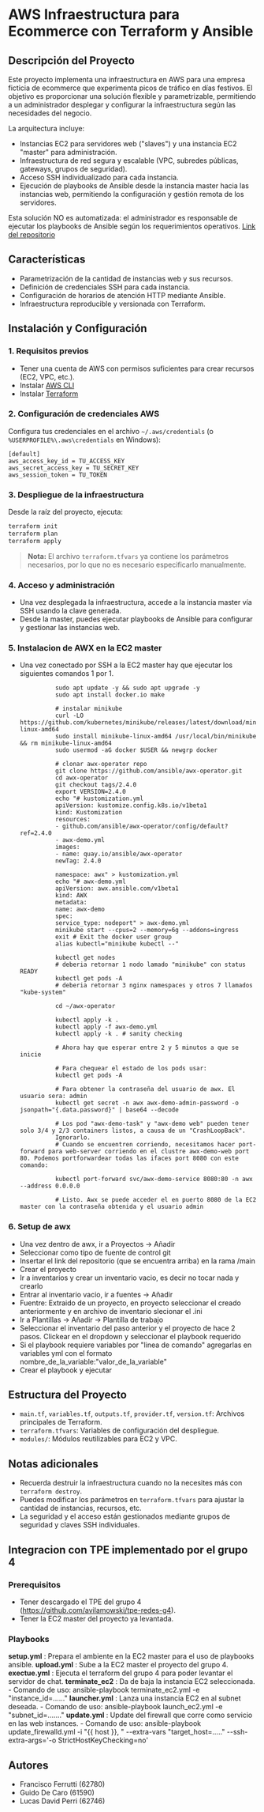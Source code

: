 # AWS Infraestructura para Ecommerce con Terraform y Ansible

## Descripción del Proyecto

Este proyecto implementa una infraestructura en AWS para una empresa ficticia de ecommerce que experimenta picos de tráfico en días festivos. El objetivo es proporcionar una solución flexible y parametrizable, permitiendo a un administrador desplegar y configurar la infraestructura según las necesidades del negocio.

La arquitectura incluye:
- Instancias EC2 para servidores web ("slaves") y una instancia EC2 "master" para administración.
- Infraestructura de red segura y escalable (VPC, subredes públicas, gateways, grupos de seguridad).
- Acceso SSH individualizado para cada instancia.
- Ejecución de playbooks de Ansible desde la instancia master hacia las instancias web, permitiendo la configuración y gestión remota de los servidores.

Esta solución NO es automatizada: el administrador es responsable de ejecutar los playbooks de Ansible según los requerimientos operativos.
[Link del repositorio](https://github.com/FranciscoFerrutti/Ansible-Impl)
## Características
- Parametrización de la cantidad de instancias web y sus recursos.
- Definición de credenciales SSH para cada instancia.
- Configuración de horarios de atención HTTP mediante Ansible.
- Infraestructura reproducible y versionada con Terraform.

## Instalación y Configuración

### 1. Requisitos previos
- Tener una cuenta de AWS con permisos suficientes para crear recursos (EC2, VPC, etc.).
- Instalar [AWS CLI](https://docs.aws.amazon.com/cli/latest/userguide/getting-started-install.html)
- Instalar [Terraform](https://developer.hashicorp.com/terraform/tutorials/aws-get-started/install-cli)

### 2. Configuración de credenciales AWS
Configura tus credenciales en el archivo `~/.aws/credentials` (o `%USERPROFILE%\.aws\credentials` en Windows):

```
[default]
aws_access_key_id = TU_ACCESS_KEY
aws_secret_access_key = TU_SECRET_KEY
aws_session_token = TU_TOKEN
```

### 3. Despliegue de la infraestructura
Desde la raíz del proyecto, ejecuta:

```powershell
terraform init
terraform plan
terraform apply
```

> **Nota:** El archivo `terraform.tfvars` ya contiene los parámetros necesarios, por lo que no es necesario especificarlo manualmente.

### 4. Acceso y administración
- Una vez desplegada la infraestructura, accede a la instancia master vía SSH usando la clave generada.
- Desde la master, puedes ejecutar playbooks de Ansible para configurar y gestionar las instancias web.

### 5. Instalacion de AWX en la EC2 master
- Una vez conectado por SSH a la EC2 master hay que ejecutar los siguientes comandos 1 por 1.
                
                sudo apt update -y && sudo apt upgrade -y
                sudo apt install docker.io make

                # instalar minikube
                curl -LO https://github.com/kubernetes/minikube/releases/latest/download/minikube-linux-amd64
                sudo install minikube-linux-amd64 /usr/local/bin/minikube && rm minikube-linux-amd64
                sudo usermod -aG docker $USER && newgrp docker

                # clonar awx-operator repo
                git clone https://github.com/ansible/awx-operator.git
                cd awx-operator
                git checkout tags/2.4.0
                export VERSION=2.4.0
                echo "# kustomization.yml
                apiVersion: kustomize.config.k8s.io/v1beta1
                kind: Kustomization
                resources:
                - github.com/ansible/awx-operator/config/default?ref=2.4.0
                - awx-demo.yml
                images:
                - name: quay.io/ansible/awx-operator
                newTag: 2.4.0

                namespace: awx" > kustomization.yml
                echo "# awx-demo.yml
                apiVersion: awx.ansible.com/v1beta1
                kind: AWX
                metadata:
                name: awx-demo
                spec:
                service_type: nodeport" > awx-demo.yml
                minikube start --cpus=2 --memory=6g --addons=ingress
                exit # Exit the docker user group
                alias kubectl="minikube kubectl --"

                kubectl get nodes
                # deberia retornar 1 nodo lamado "minikube" con status READY
                kubectl get pods -A
                # deberia retornar 3 nginx namespaces y otros 7 llamados "kube-system"

                cd ~/awx-operator

                kubectl apply -k .
                kubectl apply -f awx-demo.yml
                kubectl apply -k . # sanity checking

                # Ahora hay que esperar entre 2 y 5 minutos a que se inicie

                # Para chequear el estado de los pods usar:
                kubectl get pods -A

                # Para obtener la contraseña del usuario de awx. El usuario sera: admin
                kubectl get secret -n awx awx-demo-admin-password -o jsonpath="{.data.password}" | base64 --decode

                # Los pod "awx-demo-task" y "awx-demo web" pueden tener solo 3/4 y 2/3 containers listos, a causa de un "CrashLoopBack". 
                Ignorarlo.
                # Cuando se encuentren corriendo, necesitamos hacer port-forward para web-server corriendo en el clustre awx-demo-web port 80. Podemos portforwardear todas las ifaces port 8080 con este comando:

                kubectl port-forward svc/awx-demo-service 8080:80 -n awx --address 0.0.0.0

                # Listo. Awx se puede acceder el en puerto 8080 de la EC2 master con la contraseña obtenida y el usuario admin

### 6. Setup de awx
- Una vez dentro de awx, ir a Proyectos -> Añadir
- Seleccionar como tipo de fuente de control git
- Insertar el link del repositorio (que se encuentra arriba) en la rama /main
- Crear el proyecto
- Ir a inventarios y crear un inventario vacio, es decir no tocar nada y crearlo
- Entrar al inventario vacio, ir a fuentes -> Añadir
- Fuentre: Extraido de un proyecto, en proyecto seleccionar el creado anteriormente y en archivo de inventario slecionar el .ini
- Ir a Plantillas -> Añadir -> Plantilla de trabajo
- Seleccionar el inventario del paso anterior y el proyecto de hace 2 pasos. Clickear en el dropdown y seleccionar el playbook requerido
- Si el playbook requiere variables por "linea de comando" agregarlas en variables yml con el formato
        nombre_de_la_variable:"valor_de_la_variable"
- Crear el playbook y ejecutar



## Estructura del Proyecto

- `main.tf`, `variables.tf`, `outputs.tf`, `provider.tf`, `version.tf`: Archivos principales de Terraform.
- `terraform.tfvars`: Variables de configuración del despliegue.
- `modules/`: Módulos reutilizables para EC2 y VPC.

## Notas adicionales
- Recuerda destruir la infraestructura cuando no la necesites más con `terraform destroy`.
- Puedes modificar los parámetros en `terraform.tfvars` para ajustar la cantidad de instancias, recursos, etc.
- La seguridad y el acceso están gestionados mediante grupos de seguridad y claves SSH individuales.

## Integracion con TPE implementado por el grupo 4

### Prerequisitos
- Tener descargado el TPE del grupo 4 (https://github.com/avilamowski/tpe-redes-g4).
- Tener la EC2 master del proyecto ya levantada.

### Playbooks
**setup.yml**           : Prepara el ambiente en la EC2 master para el uso de playbooks ansible.
**upload.yml**          : Sube a la EC2 master el proyecto del grupo 4.
**exectue.yml**         : Ejecuta el terraform del grupo 4 para poder levantar el servidor de chat.
**terminate_ec2**       : Da de baja la instancia EC2 seleccionada.
        - Comando de uso: ansible-playbook terminate_ec2.yml -e "instance_id=......"
**launcher.yml**        : Lanza una instancia EC2 en al subnet deseada.
        - Comando de uso: ansible-playbook launch_ec2.yml -e "subnet_id=......."
**update.yml**          : Update del firewall que corre como servicio en las web instances.
        - Comando de uso: ansible-playbook update_firewalld.yml -i "{{ host }}, " --extra-vars "target_host=....." --ssh-extra-args='-o StrictHostKeyChecking=no'

## Autores
- Francisco Ferrutti (62780)
- Guido De Caro (61590)
- Lucas David Perri (62746)
